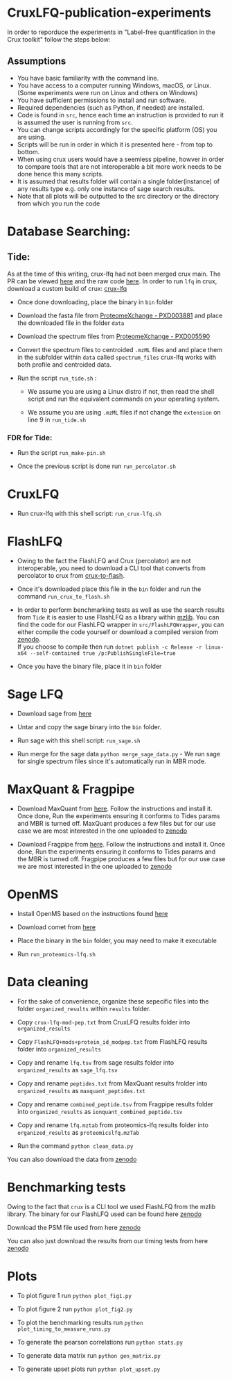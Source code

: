 # CruxLFQ-publication-experiments

In order to reporduce the experiments in "Label-free quantification in the Crux toolkit" follow the steps below:

## Assumptions

- You have basic familiarity with the command line.
- You have access to a computer running Windows, macOS, or Linux. (Some experiments were run on Linux and others on Windows)
- You have sufficient permissions to install and run software.
- Required dependencies (such as Python, if needed) are installed.
- Code is found in `src`, hence each time an instruction is provided to run it is assumed the user is running from `src`.
- You can change scripts accordingly for the specific platform (OS) you are using.
- Scripts will be run in order in which it is presented here - from top to bottom.
- When using crux users would have a seemless pipeline, howver in order to compare tools that are not interoperable a bit more work needs to be done hence this many scripts.
- It is assumed that results folder will contain a single folder(instance) of any results type e.g. only one instance of sage search results.
- Note that all plots will be outputted to the src directory or the directory from which you run the code

# Database Searching:

## Tide:

As at the time of this writing, crux-lfq had not been merged crux main.
The PR can be viewed [here](https://github.com/crux-toolkit/crux-toolkit/pull/717) and the raw code [here](https://github.com/acquayefrank/crux-toolkit/tree/feat/LFQ). In order to run `lfq` in crux, download a custom build of crux: [crux-lfq]()

- Once done downloading, place the binary in `bin` folder

- Download the fasta file from [ProteomeXchange - PXD003881](https://ftp.pride.ebi.ac.uk/pride/data/archive/2018/05/PXD003881/Human_ecoli_trypsin_1501v_uniprot_sprot.fasta) and place the downloaded file in the folder `data`

- Download the spectrum files from [ProteomeXchange - PXD005590](https://www.ebi.ac.uk/pride/archive/projects/PXD005590)

- Convert the spectrum files to centroided `.mzML` files and and place them in the subfolder within `data` called `spectrum_files` crux-lfq works with both profile and centroided data.

- Run the script `run_tide.sh` :

  - We assume you are using a Linux distro if not, then read the shell script and run the equivalent commands on your operating system.

  - We assume you are using `.mzML` files if not change the `extension` on line 9 in `run_tide.sh`

### FDR for Tide:

- Run the script `run_make-pin.sh`

- Once the previous script is done run `run_percolator.sh`

# CruxLFQ

- Run crux-lfq with this shell script: `run_crux-lfq.sh`

# FlashLFQ

- Owing to the fact the FlashLFQ and Crux (percolator) are not interoperable, you need to download a CLI tool that converts from percolator to crux from [crux-to-flash]().

- Once it's downloaded place this file in the `bin` folder and run the command `run_crux_to_flash.sh`

- In order to perform benchmarking tests as well as use the search results from `Tide` it is easier to use FlashLFQ as a library within [mzlib](https://www.nuget.org/packages/mzLib/). You can find the code for our FlashLFQ wrapper in `src/FlashLFQWrapper`, you can either compile the code yourself or download a compiled version from [zenodo](). \
  If you choose to compile then run `dotnet publish -c Release -r linux-x64 --self-contained true /p:PublishSingleFile=true`

- Once you have the binary file, place it in `bin` folder

# Sage LFQ

- Download sage from [here](https://github.com/lazear/sage/releases/tag/v0.14.7)

- Untar and copy the sage binary into the `bin` folder.

- Run sage with this shell script: `run_sage.sh`

- Run merge for the sage data `python merge_sage_data.py` - We run sage for single spectrum files since it's automatically run in MBR mode.

# MaxQuant & Fragpipe

- Download MaxQuant from [here](https://maxquant.org/). Follow the instructions and install it. Once done, Run the experiments ensuring it conforms to Tides params and MBR is turned off.
  MaxQuant produces a few files but for our use case we are most interested in the one uploaded to [zenodo]()

- Download Fragpipe from [here](https://github.com/Nesvilab/FragPipe/releases). Follow the instructions and install it. Once done, Run the experiments ensuring it conforms to Tides params and the MBR is turned off. Fragpipe produces a few files but for our use case we are most interested in the one uploaded to [zenodo]()

# OpenMS

- Install OpenMS based on the instructions found [here](https://openms.readthedocs.io/en/latest/about/installation/installation-on-gnu-linux.html)

- Download comet from [here](https://github.com/UWPR/Comet/releases/tag/v2025.02.0)

- Place the binary in the `bin` folder, you may need to make it executable

- Run `run_proteomics-lfq.sh`

# Data cleaning

- For the sake of convenience, organize these sepecific files into the folder `organized_results` within `results` folder.

- Copy `crux-lfq-mod-pep.txt` from CruxLFQ results folder into `organized_results`

- Copy `FlashLFQ+mods+protein_id_modpep.txt` from FlashLFQ results folder into `organized_results`

- Copy and rename `lfq.tsv` from sage results folder into `organized_results` as `sage_lfq.tsv`

- Copy and rename `peptides.txt` from MaxQuant results frolder into `organized_results` as `maxquant_peptides.txt`

- Copy and rename `combined_peptide.tsv` from Fragpipe results folder into `organized_results` as `ionquant_combined_peptide.tsv`

- Copy and rename `lfq.mztab` from proteomics-lfq results folder into `organized_results` as `proteomicslfq.mzTab`

- Run the command `python clean_data.py`

You can also download the data from [zenodo]()

# Benchmarking tests

Owing to the fact that `crux` is a CLI tool we used FlashLFQ from the mzlib library. The binary for our FlashLFQ used can be found here [zenodo]()

Download the PSM file used from here [zenodo]()

You can also just download the results from our timing tests from here [zenodo]()

# Plots

- To plot figure 1 run `python plot_fig1.py`

- To plot figure 2 run `python plot_fig2.py`

- To plot the benchmarking results run `python plot_timing_to_measure_runs.py`

- To generate the pearson correlations run `python stats.py`

- To generate data matrix run `python gen_matrix.py`

- To generate upset plots run `python plot_upset.py`
